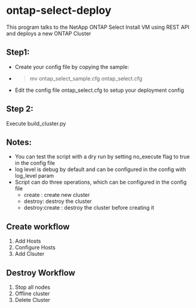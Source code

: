 # ontap-select-deploy
This program talks to the NetApp ONTAP Select Install VM using REST API and deploys a new ONTAP Cluster


## Step1:
* Create your config file by copying the sample:
 * >mv ontap_select_sample.cfg ontap_select.cfg
* Edit the config file ontap_select.cfg to setup your deployment config
## Step 2:
Execute build_cluster.py

## Notes:
* You can test the script with a dry run by setting no_execute flag to true in the config file
* log level is debug by default and can be configured in the config with log_level param
* Script can do three operations, which can be configured in the config file
  * create : create new cluster
  * destroy: destroy the cluster
  * destroy:create : destroy the cluster before creating it

## Create workflow
1. Add Hosts
2. Configure Hosts
3. Add Clsuter

## Destroy Workflow
1. Stop all nodes
2. Offline cluster
3. Delete Cluster
